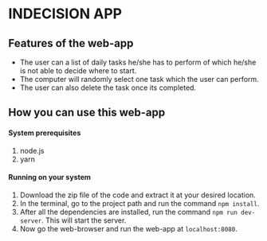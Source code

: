 # INDECISION APP

## Features of the web-app
- The user can a list of daily tasks he/she has to perform of which he/she is not able to decide where to start.
- The computer will randomly select one task which the user can perform.
- The user can also delete the task once its completed.

## How you can use this web-app
#### System prerequisites
1. node.js
2. yarn 

#### Running on your system
1. Download the zip file of the code and extract it at your desired location.
2. In the terminal, go to the project path and run the command `npm install`.
3. After all the dependencies are installed, run the command `npm run dev-server`. This will start the server.
4. Now go the web-browser and run the web-app at `localhost:8080`.
